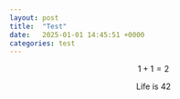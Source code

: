 ```yaml
---
layout: post
title:  "Test"
date:   2025-01-01 14:45:51 +0000
categories: test
---
```


$$1 + 1 = 2$$

$$\text{Life is }42$$
